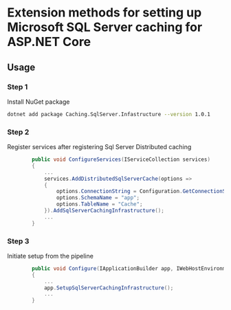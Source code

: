 # Extension methods for setting up Microsoft SQL Server caching for ASP.NET Core

## Usage

### Step 1

Install NuGet package
```bash
dotnet add package Caching.SqlServer.Infastructure --version 1.0.1
```

### Step 2

Register services after registering Sql Server Distributed caching
```csharp
        public void ConfigureServices(IServiceCollection services)
        {
            ...
            services.AddDistributedSqlServerCache(options =>
            {
                options.ConnectionString = Configuration.GetConnectionString("CacheDbConnection");
                options.SchemaName = "app";
                options.TableName = "Cache";
            }).AddSqlServerCachingInfrastructure();
            ...
        }
```

### Step 3

Initiate setup from the pipeline
```csharp
        public void Configure(IApplicationBuilder app, IWebHostEnvironment env)
        {
            ...
            app.SetupSqlServerCachingInfrastructure();
            ...
        }
```
